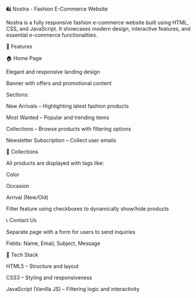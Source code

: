 🛍️ Nostra - Fashion E-Commerce Website

Nostra is a fully responsive fashion e-commerce website built using HTML, CSS, and JavaScript. It showcases modern design, interactive features, and essential e-commerce functionalities.

📌 Features

🏠 Home Page

Elegant and responsive landing design

Banner with offers and promotional content

Sections:

New Arrivals – Highlighting latest fashion products

Most Wanted – Popular and trending items

Collections – Browse products with filtering options

Newsletter Subscription – Collect user emails

🎯 Collections

All products are displayed with tags like:

Color

Occasion

Arrival (New/Old)

Filter feature using checkboxes to dynamically show/hide products

📞 Contact Us

Separate page with a form for users to send inquiries

Fields: Name, Email, Subject, Message

🔧 Tech Stack

HTML5 – Structure and layout

CSS3 – Styling and responsiveness

JavaScript (Vanilla JS) – Filtering logic and interactivity

